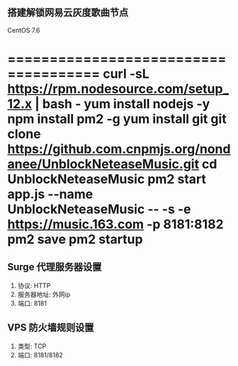 ## 搭建解锁网易云灰度歌曲节点

CentOS 7.6

=====================================
curl -sL https://rpm.nodesource.com/setup_12.x | bash -
yum install nodejs -y
npm install pm2 -g
yum install git
git clone https://github.com.cnpmjs.org/nondanee/UnblockNeteaseMusic.git
cd UnblockNeteaseMusic
pm2 start app.js --name UnblockNeteaseMusic -- -s -e https://music.163.com -p 8181:8182
pm2 save
pm2 startup
=====================================

## Surge 代理服务器设置
1. 协议: HTTP
2. 服务器地址: 外网ip
3. 端口: 8181

## VPS 防火墙规则设置
1. 类型: TCP
2. 端口: 8181/8182
